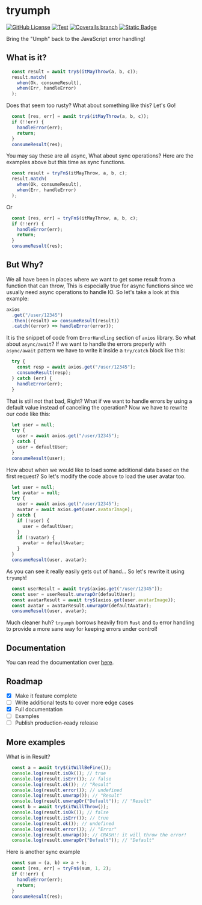 # tryumph

[![GitHub License](https://img.shields.io/github/license/rzvxa/tryumph)](https://github.com/rzvxa/tryumph/blob/master/LICENSE)
[![Test](https://github.com/rzvxa/tryumph/actions/workflows/test.yml/badge.svg)](https://github.com/rzvxa/tryumph/actions/workflows/test.yml)
[![Coveralls branch](https://img.shields.io/coverallsCoverage/github/rzvxa/tryumph)](https://github.com/rzvxa/tryumph/tree/master/tests)
[![Static Badge](https://img.shields.io/badge/visit-docs-brightgreen?link=https%3A%2F%2Fgoogle.com)](https://rzvxa.github.io/tryumph/index.html)

Bring the "Umph" back to the JavaScript error handling!

## What is it?
```js
  const result = await try$(itMayThrow(a, b, c));
  result.match(
    when(Ok, consumeResult),
    when(Err, handleError)
  );
```

Does that seem too rusty? What about something like this? Let's Go!
```js
  const [res, err] = await try$(itMayThrow(a, b, c));
  if (!!err) {
    handleError(err);
    return;
  }
  consumeResult(res);
```

You may say these are all async, What about sync operations? Here are the examples above but this time as sync functions.
```js
  const result = tryFn$(itMayThrow, a, b, c);
  result.match(
    when(Ok, consumeResult),
    when(Err, handleError)
  );
```
Or
```js
  const [res, err] = tryFn$(itMayThrow, a, b, c);
  if (!!err) {
    handleError(err);
    return;
  }
  consumeResult(res);
```

## But Why?
We all have been in places where we want to get some result from a function that can throw, This is especially true for async functions since we usually need async operations to handle IO.
So let's take a look at this example:

```js
axios
  .get("/user/12345")
  .then((result) => consumeResult(result))
  .catch((error) => handleError(error));
```

It is the snippet of code from `ErrorHandling` section of `axios` library. So what about `async/await`?
If we want to handle the errors properly with `async/await` pattern we have to write it inside a `try/catch` block like this:
```js
  try {
    const resp = await axios.get("/user/12345");
    consumeResult(resp);
  } catch (err) {
    handleError(err);
  }
```

That is still not that bad, Right?
What if we want to handle errors by using a default value instead of canceling the operation?
Now we have to rewrite our code like this:
```js
  let user = null;
  try {
    user = await axios.get("/user/12345");
  } catch {
    user = defaultUser;
  }
  consumeResult(user);
```
How about when we would like to load some additional data based on the first request? So let's modify the code above to load the user avatar too.
```js
  let user = null;
  let avatar = null;
  try {
    user = await axios.get("/user/12345");
    avatar = await axios.get(user.avatarImage);
  } catch {
    if (!user) {
      user = defaultUser;
    }
    if (!avatar) {
      avatar = defaultAvatar;
    }
  }
  consumeResult(user, avatar);

```
As you can see it really easily gets out of hand... So let's rewrite it using `tryumph`!
```js
  const userResult = await try$(axios.get("/user/12345"));
  const user = userResult.unwrapOr(defaultUser);
  const avatarResult = await try$(axios.get(user.avatarImage));
  const avatar = avatarResult.unwrapOr(defaultAvatar);
  consumeResult(user, avatar);
```
Much cleaner huh? `tryumph` borrows heavily from `Rust` and `Go` error handling to provide a more sane way for keeping errors under control!

## Documentation
You can read the documentation over [here](https://rzvxa.github.io/tryumph/index.html).

## Roadmap

- [x] Make it feature complete
- [ ] Write additional tests to cover more edge cases
- [x] Full documentation
- [ ] Examples
- [ ] Publish production-ready release

## More examples

What is in Result?
```js
  const a = await try$(itWillBeFine());
  console.log(result.isOk()); // true
  console.log(result.isErr()); // false
  console.log(result.ok()); // "Result"
  console.log(result.error()); // undefined
  console.log(result.unwrap()); // "Result"
  console.log(result.unwrapOr("Default")); // "Result"
  const b = await try$(itWillThrow());
  console.log(result.isOk()); // false
  console.log(result.isErr()); // true
  console.log(result.ok()); // undefined
  console.log(result.error()); // "Error"
  console.log(result.unwrap()); // CRASH!! it will throw the error!
  console.log(result.unwrapOr("Default")); // "Default"
```

Here is another sync example
```js
  const sum = (a, b) => a + b;
  const [res, err] = tryFn$(sum, 1, 2);
  if (!!err) {
    handleError(err);
    return;
  }
  consumeResult(res);

```
